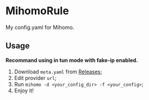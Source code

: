 # MihomoRule
My config.yaml for Mihomo.
## Usage
**Recommand using in tun mode with fake-ip enabled.**
1. Download `meta.yaml` from [Releases](https://github.com/YRSB/MihomoRule/releases);
2. Edit provider `url`;
3. Run `mihomo -d <your_config_dir> -f <your_config>`;
4. Enjoy it!


